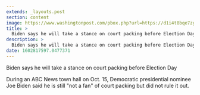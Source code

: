 ```yaml
--- 
extends: _layouts.post 
section: content 
image: https://www.washingtonpost.com/pbox.php?url=https://d1i4t8bqe7zgj6.cloudfront.net/10-16-2020/t_8421d37f9c7b458faef35dc77315f7f9_name_20201015_biden_courtpacking.jpg&w=1484&op=resize&opt=1&filter=antialias&t=20170517 
title: > 
  Biden says he will take a stance on court packing before Election Day 
description: > 
  Biden says he will take a stance on court packing before Election DayDuring an ABC News town hall on Oct. 15, Democratic presidential nominee Joe Biden said he is still "not a fan" of court packing but did not rule it out. 
date: 1602817597.0477371 
--- 
```

Biden says he will take a stance on court packing before Election Day

During an ABC News town hall on Oct. 15, Democratic presidential nominee Joe Biden said he is still "not a fan" of court packing but did not rule it out.